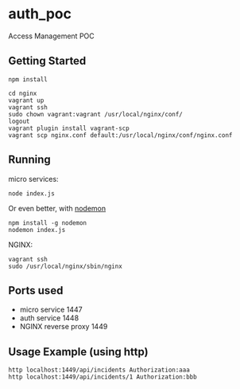 # auth_poc
Access Management POC

## Getting Started

```shell
npm install

cd nginx
vagrant up
vagrant ssh
sudo chown vagrant:vagrant /usr/local/nginx/conf/
logout
vagrant plugin install vagrant-scp
vagrant scp nginx.conf default:/usr/local/nginx/conf/nginx.conf
```

## Running

micro services:
```shell
node index.js
```

Or even better, with [nodemon](https://github.com/remy/nodemon)
```shell
npm install -g nodemon
nodemon index.js
```

NGINX:
```shell
vagrant ssh
sudo /usr/local/nginx/sbin/nginx
```

## Ports used

* micro service       1447
* auth service        1448
* NGINX reverse proxy 1449

## Usage Example (using http)

```shell
http localhost:1449/api/incidents Authorization:aaa
http localhost:1449/api/incidents/1 Authorization:bbb
```
